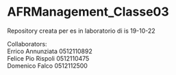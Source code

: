 # AFRManagement_Classe03
Repository creata per es in laboratorio di is 19-10-22

Collaborators:<br/>Errico Annunziata 0512110892<br/>Felice Pio Rispoli 0512110475<br/>Domenico Falco 0512112500
